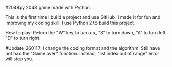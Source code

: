 #2048py
2048 game made with Python.

This is the first time I build a project and use GitHub.
I made it for fun and improving my coding skill.
I use Python 2 to build this project.

How to play: Return the "W" key to turn up, "S" to turn down, "A" to turn left, "D" to turn right.

#Update_260117: I change the coding format and the algorithm. Still have not had the "Game over" function. Instead, "list index out of range" error will stop you.
